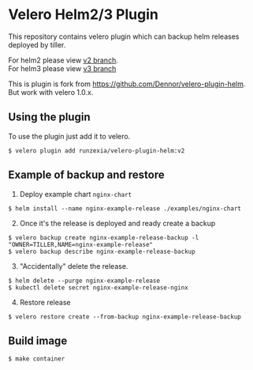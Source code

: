 # Velero Helm2/3 Plugin

This repository contains velero plugin which can backup helm releases deployed by tiller.

For helm2 please view [v2 branch](https://github.com/runzexia/velero-plugin-helm/tree/v2).  
For helm3 please view [v3 branch](https://github.com/runzexia/velero-plugin-helm/tree/v3)

This is plugin is fork from https://github.com/Dennor/velero-plugin-helm. But work with velero 1.0.x.

## Using the plugin

To use the plugin just add it to velero.

```
$ velero plugin add runzexia/velero-plugin-helm:v2
```

## Example of backup and restore

1. Deploy example chart `nginx-chart`

```
$ helm install --name nginx-example-release ./examples/nginx-chart
```

2. Once it's the release is deployed and ready create a backup

```
$ velero backup create nginx-example-release-backup -l "OWNER=TILLER,NAME=nginx-example-release"
$ velero backup describe nginx-example-release-backup
```

3. "Accidentally" delete the release.

```
$ helm delete --purge nginx-example-release
$ kubectl delete secret nginx-example-release-nginx
```

4. Restore release

```
$ velero restore create --from-backup nginx-example-release-backup
```

## Build image

```
$ make container
```
